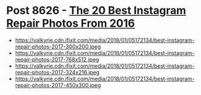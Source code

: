 # Post 8626 - [The 20 Best Instagram Repair Photos From 2016](https://www.ifixit.com/News/8626/repair-pics-instagram)

- https://valkyrie.cdn.ifixit.com/media/2018/01/05172134/best-instagram-repair-photos-2017-300x200.jpeg
- https://valkyrie.cdn.ifixit.com/media/2018/01/05172134/best-instagram-repair-photos-2017-768x512.jpeg
- https://valkyrie.cdn.ifixit.com/media/2018/01/05172134/best-instagram-repair-photos-2017-324x216.jpeg
- https://valkyrie.cdn.ifixit.com/media/2018/01/05172134/best-instagram-repair-photos-2017-450x300.jpeg
